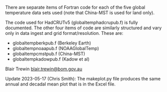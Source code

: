 There are separate items of Fortran code for each of the five global temperature data sets used
(note that China-MST is used for land only).

The code used for HadCRUTv5 (globaltemphadcrupub.f) is fully documented. The other four items of
code are similarly structured and vary only in data ingest and grid format/resolution. These are:

- globaltempberkpub.f (Berkeley Earth)
- globaltempnoaapub.f (NOAAGlobalTemp)
- globaltempcmstpub.f (China-MST)
- globaltempkadowpub.f (Kadow et al)

Blair Trewin
blair.trewin@bom.gov.au

Update 2023-05-17 (Chris Smith):
The makeplot.py file produces the same annual and decadal mean plot that is in the Excel file.
